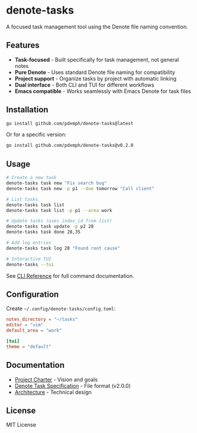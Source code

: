 # denote-tasks

A focused task management tool using the Denote file naming convention.

## Features

- **Task-focused** - Built specifically for task management, not general notes
- **Pure Denote** - Uses standard Denote file naming for compatibility
- **Project support** - Organize tasks by project with automatic linking
- **Dual interface** - Both CLI and TUI for different workflows
- **Emacs compatible** - Works seamlessly with Emacs Denote for task files

## Installation

```bash
go install github.com/pdxmph/denote-tasks@latest
```

Or for a specific version:
```bash
go install github.com/pdxmph/denote-tasks@v0.2.0
```

## Usage

```bash
# Create a new task
denote-tasks task new "Fix search bug"
denote-tasks task new -p p1 --due tomorrow "Call client"

# List tasks
denote-tasks task list
denote-tasks task list -p p1 --area work

# Update tasks (uses index_id from list)
denote-tasks task update -p p2 28
denote-tasks task done 28,35

# Add log entries
denote-tasks task log 28 "Found root cause"

# Interactive TUI
denote-tasks --tui
```

See [CLI Reference](docs/CLI_REFERENCE.md) for full command documentation.

## Configuration

Create `~/.config/denote-tasks/config.toml`:

```toml
notes_directory = "~/tasks"
editor = "vim"
default_area = "work"

[tui]
theme = "default"
```

## Documentation

- [Project Charter](PROJECT_CHARTER.md) - Vision and goals
- [Denote Task Specification](docs/DENOTE_TASK_SPEC.md) - File format (v2.0.0)
- [Architecture](docs/UNIFIED_ARCHITECTURE.md) - Technical design

## License

MIT License